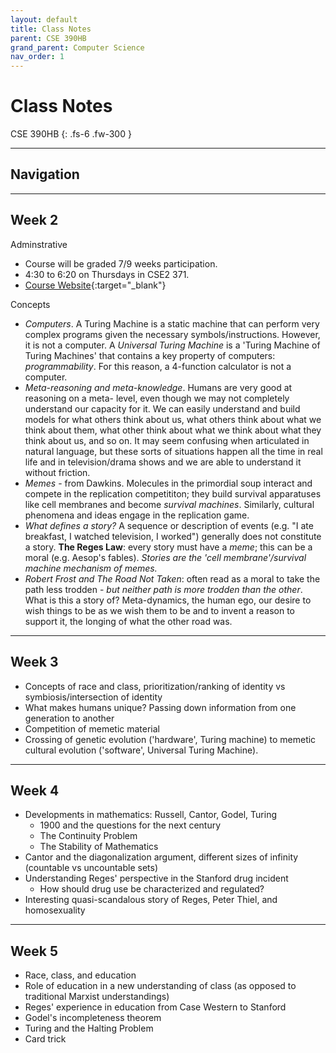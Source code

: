 ```yaml
---
layout: default
title: Class Notes
parent: CSE 390HB
grand_parent: Computer Science
nav_order: 1
---
```


# Class Notes

CSE 390HB
{: .fs-6 .fw-300 }

---

## Navigation

---


## Week 2
Adminstrative
- Course will be graded 7/9 weeks participation.
- 4:30 to 6:20 on Thursdays in CSE2 371.
- [Course Website](https://courses.cs.washington.edu/courses/cse143/22wi/honors.shtml){:target="_blank"}

Concepts
- *Computers*. A Turing Machine is a static machine that can perform very complex programs given the necessary symbols/instructions. However, it is not a computer. A *Universal Turing Machine* is a 'Turing Machine of Turing Machines' that contains a key property of computers: *programmability*. For this reason, a 4-function calculator is not a computer.
- *Meta-reasoning and meta-knowledge*. Humans are very good at reasoning on a meta- level, even though we may not completely understand our capacity for it. We can easily understand and build models for what others think about us, what others think about what we think about them, what other think about what we think about what they think about us, and so on. It may seem confusing when articulated in natural language, but these sorts of situations happen all the time in real life and in television/drama shows and we are able to understand it without friction.
- *Memes* - from Dawkins. Molecules in the primordial soup interact and compete in the replication competititon; they build survival apparatuses like cell membranes and become *survival machines*. Similarly, cultural phenomena and ideas engage in the replication game.
- *What defines a story?* A sequence or description of events (e.g. "I ate breakfast, I watched television, I worked") generally does not constitute a story. **The Reges Law**: every story must have a *meme*; this can be a moral (e.g. Aesop's fables). *Stories are the 'cell membrane'/survival machine mechanism of memes.*
- *Robert Frost and The Road Not Taken*: often read as a moral to take the path less trodden - *but neither path is more trodden than the other*. What is this a story of? Meta-dynamics, the human ego, our desire to wish things to be as we wish them to be and to invent a reason to support it, the longing of what the other road was.

---

## Week 3
- Concepts of race and class, prioritization/ranking of identity vs symbiosis/intersection of identity
- What makes humans unique? Passing down information from one generation to another
- Competition of memetic material
- Crossing of genetic evolution ('hardware', Turing machine) to memetic cultural evolution ('software', Universal Turing Machine).

---

## Week 4
- Developments in mathematics: Russell, Cantor, Godel, Turing
  - 1900 and the questions for the next century
  - The Continuity Problem
  - The Stability of Mathematics
- Cantor and the diagonalization argument, different sizes of infinity (countable vs uncountable sets)
- Understanding Reges' perspective in the Stanford drug incident
  - How should drug use be characterized and regulated?
- Interesting quasi-scandalous story of Reges, Peter Thiel, and homosexuality

---

## Week 5
- Race, class, and education
- Role of education in a new understanding of class (as opposed to traditional Marxist understandings)
- Reges' experience in education from Case Western to Stanford
- Godel's incompleteness theorem
- Turing and the Halting Problem
- Card trick
